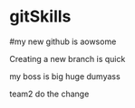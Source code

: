 # gitSkills


#my new github is aowsome


Creating a new branch is quick


my boss is  big huge dumyass


team2 do the change